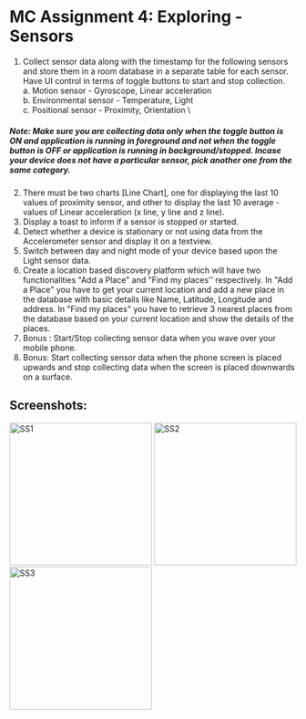 # MC Assignment 4: Exploring - Sensors
1. Collect sensor data along with the timestamp for the following sensors and
store them in a room database in a separate table for each sensor. Have UI
control in terms of toggle buttons to start and stop collection. \
a. Motion sensor - Gyroscope, Linear acceleration \
b. Environmental sensor - Temperature, Light \
c. Positional sensor - Proximity, Orientation \
##### Note: Make sure you are collecting data only when the toggle button is ON and application is running in foreground and not when the toggle button is OFF or application is running in background/stopped. Incase your device does not have a particular sensor, pick another one from the same category.
2. There must be two charts [Line Chart], one for displaying the last 10 values
of proximity sensor, and other to display the last 10 average - values of
Linear acceleration (x line, y line and z line).
3. Display a toast to inform if a sensor is stopped or started.
4. Detect whether a device is stationary or not using data from the
Accelerometer sensor and display it on a textview.
5. Switch between day and night mode of your device based upon the Light
sensor data.
6. Create a location based discovery platform which will have two
functionalities "Add a Place" and "Find my places'’ respectively. In "Add a
Place" you have to get your current location and add a new place in the
database with basic details like Name, Latitude, Longitude and address. In
"Find my places" you have to retrieve 3 nearest places from the database
based on your current location and show the details of the places.
7. Bonus : Start/Stop collecting sensor data when you wave over your mobile
phone.
8. Bonus: Start collecting sensor data when the phone screen is placed
upwards and stop collecting data when the screen is placed downwards on
a surface.

## Screenshots:
<p>
  <img src="https://github.com/Mobile-Computing-Winter-2022/assignment-0-saurabh21077/blob/assignment-4/Screenshot_1.png" width="250" title="SS1">
  <img src="https://github.com/Mobile-Computing-Winter-2022/assignment-0-saurabh21077/blob/assignment-4/Screenshot_2.png" width="250" title="SS2">
  <img src="https://github.com/Mobile-Computing-Winter-2022/assignment-0-saurabh21077/blob/assignment-4/Screenshot_3.png" width="250" title="SS3">
  
</p>
